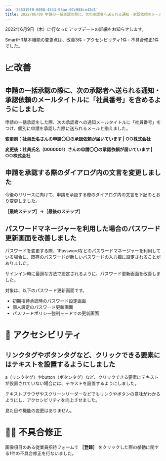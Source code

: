 ```yaml
---
id: '255319f9-0098-4533-98ae-07c988ce42d1'
title: 2022/06/09 申請の一括承認の際に、次の承認者へ送られる通知・承認依頼のメールタイトルに「社員番号」を含めるようにしました 他4件
---
```

2022年6月9日（木）に行なったアップデートの詳細をお知らせします。

SmartHR基本機能の変更点は、改善3件・アクセシビリティ1件・不具合修正1件でした。

# 📈改善

## 申請の一括承認の際に、次の承認者へ送られる通知・承認依頼のメールタイトルに「社員番号」を含めるようにしました

申請の一括承認をした際、次の承認者への通知メールタイトルに「社員番号」をつけ、個別に申請を承認した際に送られるメールと揃えました。

**変更前：社員氏名さんの申請〇〇の承認依頼が届いています | ○○株式会社**

**変更後：社員氏名（0000001）さんの申請〇〇の承認依頼が届いています | ○○株式会社**

## 申請を承認する際のダイアログ内の文言を変更しました

今後のリリースに向けて、申請を承認する際のダイアログ内の文言を下記のとおり変更しました。

**［最終ステップ］→［最後のステップ］**

## パスワードマネージャーを利用した場合のパスワード更新画面を改善しました

パスワードを変更する際、1Passwordなどのパスワードマネージャーを利用している場合に、既存のパスワードが新しいパスワードの入力欄に設定されることがありました。

サインイン時に最適な方法で設定されるように、パスワード更新画面を改善しました。

対象は、以下のパスワード更新画面です。

- 初期招待承認時のパスワード設定画面
- 個人設定のパスワード更新画面
- パスワードポリシー強制モードでの更新画面

# 🎢 アクセシビリティ

## リンクタグやボタンタグなど、クリックできる要素にはテキストを設置するようにしました

a（リンクタグ）やbutton（ボタンタグ）など、クリックできる要素にテキストが設置されていない場合には、テキストを設置するようにしました。

テキストブラウザやスクリーンリーダーなどでもリンクやボタンの意味がわかるようにし、アクセシビリティを向上させました。

見た目や機能の変更はありません。

# 👨‍⚕️ 不具合修正

画像項目のある従業員招待フォームで **［登録］** をクリックした際の挙動に関する1件の不具合修正を行ないました。
